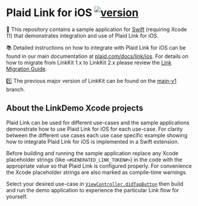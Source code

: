 # Plaid Link for iOS [![version][link-sdk-version]][link-sdk-url]

📱 This repository contains a sample application for [Swift](LinkDemo-Swift) (requiring Xcode 11) that demonstrates integration and use of Plaid Link for iOS.

📚 Detailed instructions on how to integrate with Plaid Link for iOS can be found in our main documentation at [plaid.com/docs/link/ios][link-ios-docs]. For details on how to migrate from LinkKit 1.x to LinkKit 2.x please review the [Link Migration Guide][link-1-2-migration].

1️⃣  The previous major version of LinkKit can be found on the [main-v1][link-main-v1] branch.

## About the LinkDemo Xcode projects

Plaid Link can be used for different use-cases and the sample applications demonstrate how to use Plaid Link for iOS for each use-case.
For clarity between the different use cases each use case specific example showing how to integrate Plaid Link for iOS is implemented in a Swift extension.

Before building and running the sample application replace any Xcode placeholder strings (like `<#GENERATED_LINK_TOKEN#>`) in the code with the appropriate value so that Plaid Link is configured properly. For convenience the Xcode placeholder strings are also marked as compile-time warnings.

Select your desired use-case in [`ViewController.didTapButton`](https://github.com/plaid/plaid-link-ios/search?q=didtapbutton) then build and run the demo application to experience the particular Link flow for yourself.

[link-ios-docs]: https://plaid.com/docs/link/ios
[link-sdk-version]: https://img.shields.io/cocoapods/v/Plaid
[link-sdk-url]: https://cocoapods.org/pods/Plaid
[link-1-2-migration]: https://plaid.com/docs/link/ios/ios-v2-migration
[link-main-v1]: https://github.com/plaid/plaid-link-ios/tree/main-v1
